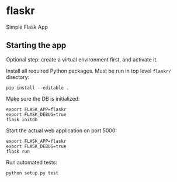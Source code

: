 # flaskr

Simple Flask App

## Starting the app

Optional step: create a virtual environment first, and activate it.

Install all required Python packages. Must be run in top level `flaskr/`
directory:
```
pip install --editable .
```

Make sure the DB is initialized:
```
export FLASK_APP=flaskr
export FLASK_DEBUG=true
flask initdb
```

Start the actual web application on port 5000:
```
export FLASK_APP=flaskr
export FLASK_DEBUG=true
flask run
```

Run automated tests:

```
python setup.py test
```
